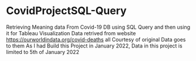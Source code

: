 # CovidProjectSQL-Query
Retrieving Meaning data From Covid-19 DB using SQL Query and then using it for Tableau Visualization
Data retrived from website https://ourworldindata.org/covid-deaths all Courtesy of original Data goes to them 
As I had Build this Project in January 2022, Data in this project is limited to 5th of January 2022
